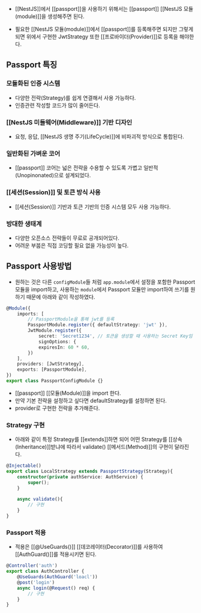 - [[NestJS]]에서 [[passport]]을 사용하기 위해서는 [[passport]] [[NestJS 모듈(module)]]을 생성해주면 된다.

- 필요한 [[NestJS 모듈(module)]]에서 [[passport]]를 등록해주면 되지만 그렇게 되면 위에서 구현한 JwtStrategy 또한 [[프로바이더(Provider)]]로 등록을 해야한다.


## Passport 특징

### 모듈화된 인증 시스템 

- 다양한 전략(Strategy)를 쉽게 연결해서 사용 가능하다.
- 인증관련 작성할 코드가 많이 줄어든다.
### [[NestJS 미들웨어(Middleware)]] 기반 디자인

- 요청, 응답, [[NestJS 생명 주기(LifeCycle)]]에 비파괴적 방식으로 통합된다.
### 일반화된 가벼운 코어

- [[passport]] 코어는 넓은 전략을 수용할 수 있도록 가볍고 일반적(Unopinonated)으로 설계되었다.
### [[세션(Session)]] 및 토큰 방식 사용

- [[세션(Session)]] 기반과 토큰 기반의 인증 시스템 모두 사용 가능하다.
### 방대한 생태계

- 다양한 오픈소스 전략들이 무료로 공개되어있다.
- 어려운 부붑은 직접 코딩할 필요 없을 가능성이 높다.


## Passport 사용방법

- 원하는 것은 다른 `configModule`들 처럼 `app.module`에서 설정을 포함한 Passport 모듈을 import하고, 사용하는 `module`에서 Passport 모듈만 import하여 쓰기를 원하기 때문에 아래와 같이 작성하였다.

```ts
@Module({
	imports: [
		// PassportModule을 통해 jwt를 등록
		PassportModule.register({ defaultStrategy: 'jwt' }),
		JwtModule.register({  
		    secret: 'Secret1234', // 토큰을 생성할 때 사용하는 Secret Key임
		    signOptions: {  
	        expiresIn: 60 * 60,  
	    })
	], 
	providers: [JwtStrategy],
	exports: [PassportModule],
})
export class PassportConfigModule {}
```

- [[passport]] [[모듈(Module)]]을 import 한다. 
- 만약 기본 전략을 설정하고 싶다면 defaultStrategy를 설정하면 된다.
- provider로 구현한 전략을 추가해준다.

### Strategy 구현

- 아래와 같이 특정 Strategy를 [[extends]]하면 되어 어떤 Strategy를 [[상속(Inheritance)]]받냐에 따라서 validate() [[메서드(Method)]]의 구현이 달라진다.

```ts
@Injectable()
export class LocalStrategy extends PassportStrategy(Strategy){
	constructor(private authService: AuthService) {
		super();
	}
	
	async validate(){
		// 구현
	}
}
```

### Passport 적용

- 적용은 [[@UseGuards()]] [[데코레이터(Decorator)]]를 사용하여 [[AuthGuard()]]를 적용시키면 된다.

```ts
@Controller('auth')
export class AuthController {
	@UseGuards(AuthGuard('loacl'))
	@post('login')
	async login(@Request() req) {
		// 구현
	}
}
```